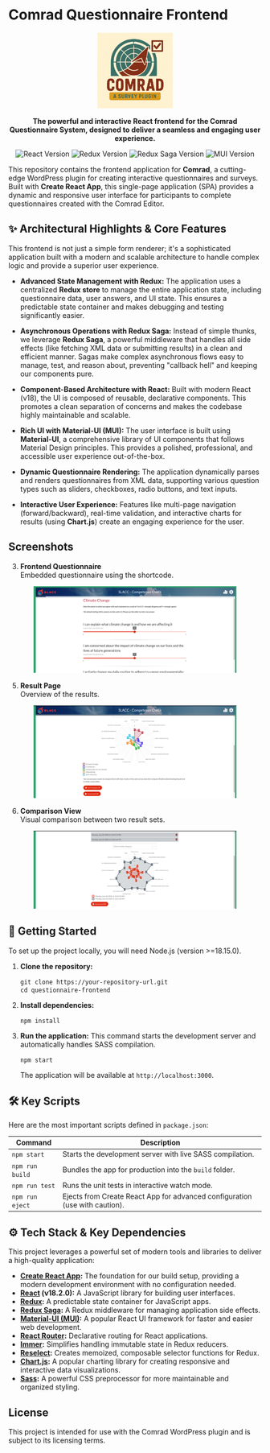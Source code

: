 # Comrad Questionnaire Frontend

<p align="center">
  <img src="./screenshots/comrad_logo.png" alt="Comrad Logo" width="150">
</p>

<p align="center">
  <strong>The powerful and interactive React frontend for the Comrad Questionnaire System, designed to deliver a seamless and engaging user experience.</strong>
</p>

<p align="center">
  <img src="https://img.shields.io/badge/React-v18.2.0-blue.svg" alt="React Version">
  <img src="https://img.shields.io/badge/Redux-v4.2.1-764ABC.svg" alt="Redux Version">
  <img src="https://img.shields.io/badge/Redux_Saga-v1.2.2-999999.svg" alt="Redux Saga Version">
  <img src="https://img.shields.io/badge/MUI-v5.11.10-007FFF.svg" alt="MUI Version">
</p>

This repository contains the frontend application for **Comrad**, a cutting-edge WordPress plugin for creating interactive questionnaires and surveys. Built with **Create React App**, this single-page application (SPA) provides a dynamic and responsive user interface for participants to complete questionnaires created with the Comrad Editor.

## ✨ Architectural Highlights & Core Features

This frontend is not just a simple form renderer; it's a sophisticated application built with a modern and scalable architecture to handle complex logic and provide a superior user experience.

-   **Advanced State Management with Redux:**
    The application uses a centralized **Redux store** to manage the entire application state, including questionnaire data, user answers, and UI state. This ensures a predictable state container and makes debugging and testing significantly easier.

-   **Asynchronous Operations with Redux Saga:**
    Instead of simple thunks, we leverage **Redux Saga**, a powerful middleware that handles all side effects (like fetching XML data or submitting results) in a clean and efficient manner. Sagas make complex asynchronous flows easy to manage, test, and reason about, preventing "callback hell" and keeping our components pure.

-   **Component-Based Architecture with React:**
    Built with modern React (v18), the UI is composed of reusable, declarative components. This promotes a clean separation of concerns and makes the codebase highly maintainable and scalable.

-   **Rich UI with Material-UI (MUI):**
    The user interface is built using **Material-UI**, a comprehensive library of UI components that follows Material Design principles. This provides a polished, professional, and accessible user experience out-of-the-box.

-   **Dynamic Questionnaire Rendering:**
    The application dynamically parses and renders questionnaires from XML data, supporting various question types such as sliders, checkboxes, radio buttons, and text inputs.

-   **Interactive User Experience:**
    Features like multi-page navigation (forward/backward), real-time validation, and interactive charts for results (using **Chart.js**) create an engaging experience for the user.

## Screenshots
   
3. **Frontend Questionnaire**<br />
Embedded questionnaire using the shortcode.
<p align="center" width="100%">
    <img width="80%" src="./screenshots/3.png" alt="screenshot 3">
</p>

5. **Result Page**<br />
Overview of the results.
<p align="center" width="100%">
    <img width="80%" src="./screenshots/5.png" alt="screenshot 5">
</p>

6. **Comparison View**<br />
Visual comparison between two result sets.
<p align="center" width="100%">
    <img width="80%" src="./screenshots/4.png" alt="screenshot 4">
</p>

## 🚀 Getting Started

To set up the project locally, you will need Node.js (version >=18.15.0).

1.  **Clone the repository:**
    ```
    git clone https://your-repository-url.git
    cd questionnaire-frontend
    ```

2.  **Install dependencies:**
    ```
    npm install
    ```

3.  **Run the application:**
    This command starts the development server and automatically handles SASS compilation.
    ```
    npm start
    ```
    The application will be available at `http://localhost:3000`.

## 🛠️ Key Scripts

Here are the most important scripts defined in `package.json`:

| Command       | Description                                                          |
| ------------- | -------------------------------------------------------------------- |
| `npm start`   | Starts the development server with live SASS compilation.            |
| `npm run build` | Bundles the app for production into the `build` folder.              |
| `npm run test`  | Runs the unit tests in interactive watch mode.                       |
| `npm run eject` | Ejects from Create React App for advanced configuration (use with caution). |

## ⚙️ Tech Stack & Key Dependencies

This project leverages a powerful set of modern tools and libraries to deliver a high-quality application:

-   **[Create React App](https://create-react-app.dev/):** The foundation for our build setup, providing a modern development environment with no configuration needed.
-   **[React](https://reactjs.org/) (v18.2.0):** A JavaScript library for building user interfaces.
-   **[Redux](https://redux.js.org/):** A predictable state container for JavaScript apps.
-   **[Redux Saga](https://redux-saga.js.org/):** A Redux middleware for managing application side effects.
-   **[Material-UI (MUI)](https://mui.com/):** A popular React UI framework for faster and easier web development.
-   **[React Router](https://reactrouter.com/):** Declarative routing for React applications.
-   **[Immer](https://immerjs.github.io/immer/):** Simplifies handling immutable state in Redux reducers.
-   **[Reselect](https://github.com/reduxjs/reselect):** Creates memoized, composable selector functions for Redux.
-   **[Chart.js](https://www.chartjs.org/):** A popular charting library for creating responsive and interactive data visualizations.
-   **[Sass](https://sass-lang.com/):** A powerful CSS preprocessor for more maintainable and organized styling.

## License

This project is intended for use with the Comrad WordPress plugin and is subject to its licensing terms.
